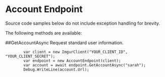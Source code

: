 # Account Endpoint

Source code samples below do not include exception handling for brevity.

The following methods are available:

##GetAccountAsync
Request standard user information. 

            var client = new ImgurClient("YOUR_CLIENT_ID", "YOUR_CLIENT_SECRET");
            var endpoint = new AccountEndpoint(client);
            var account = await endpoint.GetAccountAsync("sarah");
            Debug.WriteLine(account.Url);